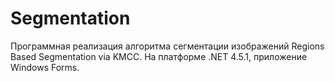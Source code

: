 # Segmentation

Программная реализация алгоритма сегментации изображений Regions Based Segmentation via KMCC.
На платформе .NET 4.5.1, приложение Windows Forms.

